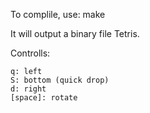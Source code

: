 To complile, use:
    make

It will output a binary file Tetris.

Controlls:

    q: left
    S: bottom (quick drop)
    d: right
    [space]: rotate